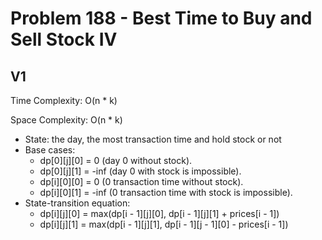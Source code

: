 # Problem 188 - Best Time to Buy and Sell Stock IV

## V1

Time Complexity: O(n * k)

Space Complexity: O(n * k)

- State: the day, the most transaction time and hold stock or not
- Base cases:
    - dp[0][j][0] = 0 (day 0 without stock).
    - dp[0][j][1] = -inf (day 0 with stock is impossible).
    - dp[i][0][0] = 0 (0 transaction time without stock).
    - dp[i][0][1] = -inf (0 transaction time with stock is impossible).
- State-transition equation:
    - dp[i][j][0] = max(dp[i - 1][j][0], dp[i - 1][j][1] + prices[i - 1])
    - dp[i][j][1] = max(dp[i - 1][j][1], dp[i - 1][j - 1][0] - prices[i - 1])
